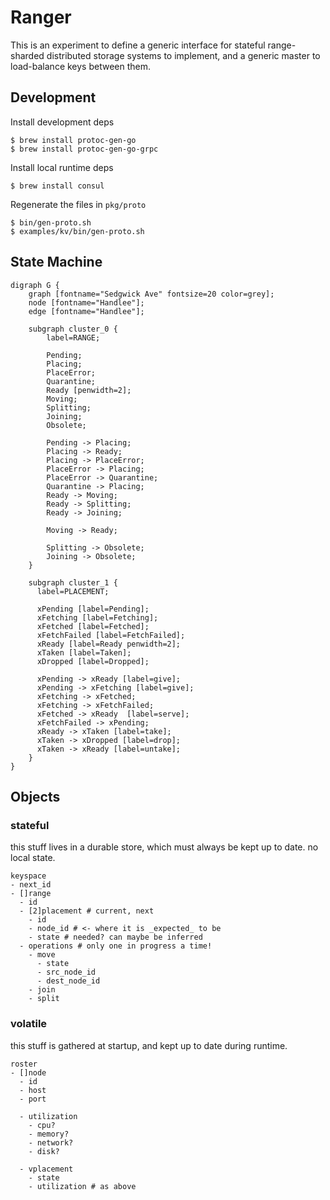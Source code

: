 # Ranger

This is an experiment to define a generic interface for stateful range-sharded
distributed storage systems to implement, and a generic master to load-balance
keys between them.

## Development

Install development deps

```console
$ brew install protoc-gen-go
$ brew install protoc-gen-go-grpc
```

Install local runtime deps

```console
$ brew install consul
```

Regenerate the files in `pkg/proto`

```console
$ bin/gen-proto.sh
$ examples/kv/bin/gen-proto.sh
```

## State Machine

```graphviz
digraph G {
    graph [fontname="Sedgwick Ave" fontsize=20 color=grey];
    node [fontname="Handlee"];
    edge [fontname="Handlee"];

    subgraph cluster_0 {
        label=RANGE;
        
        Pending;
        Placing;
        PlaceError;
        Quarantine;
        Ready [penwidth=2];
        Moving;
        Splitting;
        Joining;
        Obsolete;
        
        Pending -> Placing;
        Placing -> Ready;
        Placing -> PlaceError;
        PlaceError -> Placing;
        PlaceError -> Quarantine;
        Quarantine -> Placing;
        Ready -> Moving;
        Ready -> Splitting;
        Ready -> Joining;

        Moving -> Ready;

        Splitting -> Obsolete;
        Joining -> Obsolete;
    }

    subgraph cluster_1 {
      label=PLACEMENT;

      xPending [label=Pending];
      xFetching [label=Fetching];
      xFetched [label=Fetched];
      xFetchFailed [label=FetchFailed];
      xReady [label=Ready penwidth=2];
      xTaken [label=Taken];
      xDropped [label=Dropped];

      xPending -> xReady [label=give];
      xPending -> xFetching [label=give];
      xFetching -> xFetched;
      xFetching -> xFetchFailed;
      xFetched -> xReady  [label=serve];
      xFetchFailed -> xPending;
      xReady -> xTaken [label=take];
      xTaken -> xDropped [label=drop];
      xTaken -> xReady [label=untake];
    }
}
```

## Objects

### stateful

this stuff lives in a durable store, which must always be kept up to date. no
local state.

```text
keyspace
- next_id
- []range
  - id
  - [2]placement # current, next
    - id
    - node_id # <- where it is _expected_ to be
    - state # needed? can maybe be inferred
  - operations # only one in progress a time!
    - move
      - state
      - src_node_id
      - dest_node_id
    - join
    - split    
```

### volatile

this stuff is gathered at startup, and kept up to date during runtime.

```text
roster
- []node
  - id
  - host
  - port

  - utilization
    - cpu?
    - memory?
    - network?
    - disk?
  
  - vplacement
    - state
    - utilization # as above
```
